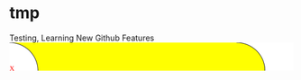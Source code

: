 # tmp
Testing, Learning New Github Features
<img src="https://github.com/k-five/tmp/blob/master/badge.svg" />

